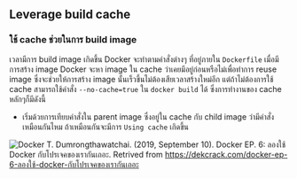 ## Leverage build cache

### ใช้ cache ช่วยในการ build image

เวลามีการ build image เกิดขึ้น Docker จะทำตามคำสั่งต่างๆ ที่อยู่ภายใน `Dockerfile` เมื่อมีการสร้าง image Docker จะหา image ใน cache ว่าเคยมีอยู่ก่อนหรือไม่เพื่อทำการ reuse image 
ซึ่งจะช่วยให้การสร้าง image นั้นเร็วขึ้นไม่ต้องเสียเวลาสร้างใหม่อีก แต่ถ้าไม่ต้องการใช้ cache สามารถใช้คำสั่ง `--no-cache=true` ใน `docker build` ได้ ซึ่งการทำงานของ cache หลักๆก็มีดังนี้

* เริ่มด้วยการเทียบคำสั่งใน parent image ซึ่งอยู่ใน cache กับ child image ว่ามีคำสั่งเหมือนกันไหม ถ้าเหมือนกันจะมีการ `Using cache` เกิดขึ้น

![Docker](https://kubz.space/photos/1/docker-ep-6/27.png)
T. Dumrongthawatchai. (2019, September 10). Docker EP. 6: ลองใช้ Docker กับโปรเจคของเรากันเถอะ. Retrived from https://dekcrack.com/docker-ep-6-ลองใช้-docker-กับโปรเจคของเรากันเถอะ

